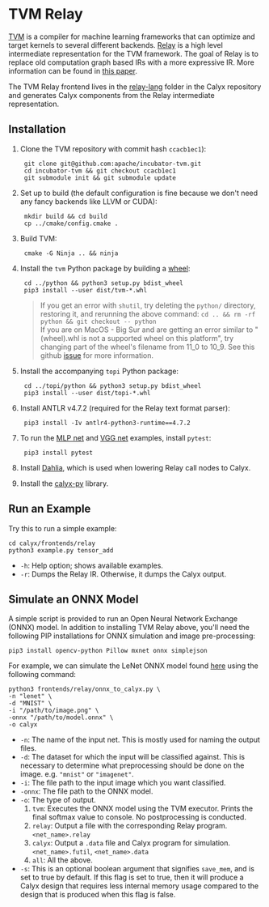 # TVM Relay

[TVM][] is a compiler for machine learning frameworks that can
optimize and target kernels to several different backends. [Relay][]
is a high level intermediate representation for the TVM framework.
The goal of Relay is to replace old computation graph based
IRs with a more expressive IR.
More information can be found in [this paper][roesch-etal].

The TVM Relay frontend lives in the [relay-lang][] folder in the
Calyx repository and generates Calyx components from the Relay
intermediate representation.

## Installation

1. Clone the TVM repository with commit hash `ccacb1ec1`):

        git clone git@github.com:apache/incubator-tvm.git
        cd incubator-tvm && git checkout ccacb1ec1
        git submodule init && git submodule update

2. Set up to build (the default configuration is fine because we don't need any fancy backends like LLVM or CUDA):

        mkdir build && cd build
        cp ../cmake/config.cmake .

3. Build TVM:

        cmake -G Ninja .. && ninja

4. Install the `tvm` Python package by building a [wheel][]:

        cd ../python && python3 setup.py bdist_wheel
        pip3 install --user dist/tvm-*.whl

   > If you get an error with `shutil`, try deleting the `python/` directory, restoring it, and rerunning the above command: `cd .. && rm -rf python && git checkout -- python`     
   > If you are on MacOS - Big Sur and are getting an error similar to "(wheel).whl is not a supported wheel on this platform", try changing part of the wheel's filename from 11_0 to 10_9. See this github [issue](https://github.com/apple/tensorflow_macos/issues/46) for more information. 

5. Install the accompanying `topi` Python package:

        cd ../topi/python && python3 setup.py bdist_wheel
        pip3 install --user dist/topi-*.whl

6. Install ANTLR v4.7.2 (required for the Relay text format parser):

        pip3 install -Iv antlr4-python3-runtime==4.7.2

7. To run the [MLP net][] and [VGG net][] examples, install `pytest`:

        pip3 install pytest

8. Install [Dahlia][], which is used when lowering Relay call nodes to Calyx.

10. Install the [calyx-py](../calyx-py.md) library.

Run an Example
--------------

Try this to run a simple example:

    cd calyx/frontends/relay
    python3 example.py tensor_add

- `-h`: Help option; shows available examples.
- `-r`: Dumps the Relay IR. Otherwise, it dumps the Calyx output.


Simulate an ONNX Model
--------------

A simple script is provided to run an Open Neural Network Exchange (ONNX) model.
In addition to installing TVM Relay above, you'll need the following PIP installations
for ONNX simulation and image pre-processing:

    pip3 install opencv-python Pillow mxnet onnx simplejson

For example, we can simulate the LeNet ONNX model found [here][lenet] using the following command:

    python3 frontends/relay/onnx_to_calyx.py \
    -n "lenet" \
    -d "MNIST" \
    -i "/path/to/image.png" \
    -onnx "/path/to/model.onnx" \
    -o calyx

- `-n`: The name of the input net. This is mostly used for naming the output files.
- `-d`: The dataset for which the input will be classified against. This is necessary to
determine what preprocessing should be done on the image. e.g. `"mnist"` or `"imagenet"`.
- `-i`: The file path to the input image which you want classified.
- `-onnx`: The file path to the ONNX model.
- `-o`: The type of output.
    1. `tvm`: Executes the ONNX model using the TVM executor. Prints the final softmax value
    to console. No postprocessing is conducted.
    2. `relay`: Output a file with the corresponding Relay program. `<net_name>.relay`
    3. `calyx`: Output a `.data` file and Calyx program for simulation. `<net_name>.futil`, `<net_name>.data`
    4. `all`: All the above.
- `-s`: This is an optional boolean argument that signifies `save_mem`, and is set to true by default. If this flag is set to true, then it will produce a Calyx 
design that requires less internal memory usage compared to the design that is produced when this flag is false. 


[lenet]: https://github.com/ekut-es/pico-cnn/blob/master/data/lenet/lenet.onnx
[relay-lang]: https://github.com/cucapra/calyx/tree/master/frontends/relay
[roesch-etal]: https://arxiv.org/abs/1904.08368
[vgg net]: https://github.com/apache/incubator-tvm/blob/main/python/tvm/relay/testing/vgg.py
[mlp net]: https://github.com/apache/incubator-tvm/blob/main/python/tvm/relay/testing/mlp.py
[dahlia]: https://github.com/cucapra/dahlia#set-it-up
[onnx]: https://onnx.ai/
[tvm]: https://tvm.apache.org
[tvm-install]: https://tvm.apache.org/docs/install/from_source.html#developers-get-source-from-github
[relay]: https://tvm.apache.org/docs/api/python/relay/index.html
[wheel]: https://packaging.python.org/guides/distributing-packages-using-setuptools/#wheels

